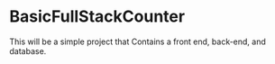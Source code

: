 # BasicFullStackCounter
This will be a simple project that Contains a front end, back-end, and database.

